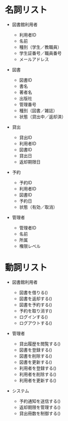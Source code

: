 # 名詞リスト
- 図書館利用者
  - 利用者ID
  - 名前
  - 種別（学生／教職員）
  - 学生証番号／職員番号
  - メールアドレス

- 図書
  - 図書ID
  - 書名
  - 著者名
  - 出版社
  - 管理番号
  - 種別（図書／雑誌）
  - 状態（貸出中／返却済）

- 貸出
  - 貸出ID
  - 利用者ID
  - 図書ID
  - 貸出日
  - 返却期限日

- 予約
  - 予約ID
  - 利用者ID
  - 図書ID
  - 予約日
  - 状態（有効／取消）

- 管理者
  - 管理者ID
  - 名前
  - 所属
  - 権限レベル


# 動詞リスト
- 図書館利用者
  + 図書を借りる()
  + 図書を返却する()
  + 図書を予約する()
  + 予約を取り消す()
  + ログインする()
  + ログアウトする()

- 管理者
  + 貸出履歴を閲覧する()
  + 図書を登録する()
  + 図書を削除する()
  + 図書を更新する()
  + 利用者を登録する()
  + 利用者を削除する()
  + 利用者を更新する()

- システム
  + 予約通知を送信する()
  + 返却期限を管理する()
  + 貸出冊数を制御する()
